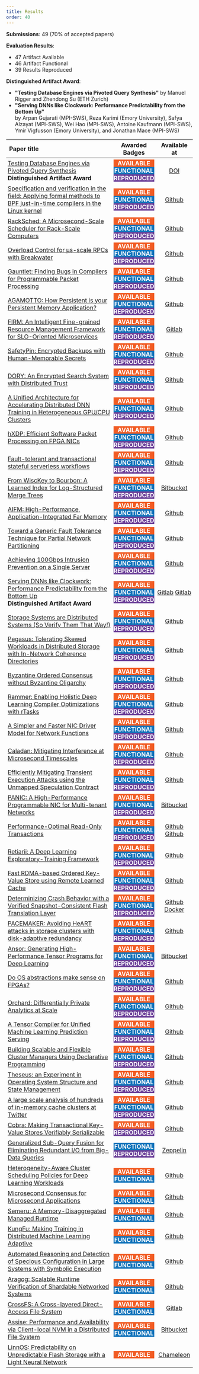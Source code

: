 ```yaml
---
title: Results
order: 40
---
```


<style>
table th:first-of-type {
    width: 60%;
    margin-top:10px;
    margin-bottom:10px;
}
table th:nth-of-type(2) {
    width: 20%;
    margin-top:10px;
    margin-bottom:10px;
}
table th:nth-of-type(3) {
    width: 20%;
    margin-top:10px;
    margin-bottom:10px;
}

table td {
    padding:0.25em;
}

span#aa {
    background-color:#f15c24;
    color:#FFFFFF;
    font-weight: bold;
    display: inline-block;
    margin: 0px 0px 0px 0px;
    width:100%;
}

span#af {
    background-color:#1274bb;
    color:#FFFFFF;
    font-weight: bold;
    display: inline-block;
    margin: 0px 0px 0px 0px;
    width:100%;
}

span#rr {
    background-color:#6c4099;
    color:#FFFFFF;
    font-weight: bold;
    display: inline-block;
    margin: 0px 0px 0px 0px;
    width:100%;
}

</style>

**Submissions**: 49 (70% of accepted papers)

**Evaluation Results**:

* 47 Artifact Available
* 46 Artifact Functional
* 39 Results Reproduced

**Distinguished Artifact Award**:

* **"Testing Database Engines via Pivoted Query Synthesis"** by Manuel Rigger and Zhendong Su (ETH Zurich)
* **"Serving DNNs like Clockwork: Performance Predictability from the Bottom Up"** <br> by Arpan Gujarati (MPI-SWS), Reza Karimi (Emory University), Safya Alzayat (MPI-SWS), Wei Hao (MPI-SWS), Antoine Kaufmann (MPI-SWS), Ymir Vigfusson (Emory University), and Jonathan Mace (MPI-SWS)

| Paper title | Awarded Badges | Available at |
|:-----------|:--------------:|:------------:|
| [Testing Database Engines via Pivoted Query Synthesis](https://www.usenix.org/conference/osdi20/presentation/rigger) <br> **Distinguished Artifact Award** |  <span id="aa">AVAILABLE</span><br><span id="af">FUNCTIONAL</span><br><span id="rr">REPRODUCED</span> | [DOI](http://doi.org/10.5281/zenodo.4005705) |
| [Specification and verification in the field: Applying formal methods to BPF just-in-time compilers in the Linux kernel](https://www.usenix.org/conference/osdi20/presentation/nelson) | <span id="aa">AVAILABLE</span><br><span id="af">FUNCTIONAL</span><br><span id="rr">REPRODUCED</span> | [Github](https://github.com/uw-unsat/jitterbug/tree/osdi20-artifact) |
| [RackSched: A Microsecond-Scale Scheduler for Rack-Scale Computers](https://www.usenix.org/conference/osdi20/presentation/zhu) | <span id="aa">AVAILABLE</span><br><span id="af">FUNCTIONAL</span><br><span id="rr">REPRODUCED</span> | [Github](https://github.com/netx-repo/RSCS) |
| [Overload Control for µs-scale RPCs with Breakwater](https://www.usenix.org/conference/osdi20/presentation/cho) | <span id="aa">AVAILABLE</span><br><span id="af">FUNCTIONAL</span><br><span id="rr">REPRODUCED</span> | [Github](https://github.com/joshuafried/caladan-ae/tree/osdi20ae/breakwater) |
| [Gauntlet: Finding Bugs in Compilers for Programmable Packet Processing](https://www.usenix.org/conference/osdi20/presentation/ruffy) | <span id="aa">AVAILABLE</span><br><span id="af">FUNCTIONAL</span><br><span id="rr">REPRODUCED</span> | [Github](https://github.com/p4gauntlet/gauntlet/tree/aec) |
| [AGAMOTTO: How Persistent is your Persistent Memory Application?](https://www.usenix.org/conference/osdi20/presentation/neal) | <span id="aa">AVAILABLE</span><br><span id="af">FUNCTIONAL</span><br><span id="rr">REPRODUCED</span> | [Github](https://github.com/efeslab/agamotto/tree/artifact-eval-osdi20/artifact) |
| [FIRM: An Intelligent Fine-grained Resource Management Framework for SLO-Oriented Microservices](https://www.usenix.org/conference/osdi20/presentation/qiu) | <span id="aa">AVAILABLE</span><br><span id="af">FUNCTIONAL</span><br><span id="rr">REPRODUCED</span> | [Gitlab](https://gitlab.engr.illinois.edu/DEPEND/firm) |
| [SafetyPin: Encrypted Backups with Human-Memorable Secrets](https://www.usenix.org/conference/osdi20/presentation/dauterman-safetypin) | <span id="aa">AVAILABLE</span><br><span id="af">FUNCTIONAL</span><br><span id="rr">REPRODUCED</span> | [Github](https://github.com/edauterman/SafetyPin) |
| [DORY: An Encrypted Search System with Distributed Trust](https://www.usenix.org/conference/osdi20/presentation/dauterman-dory) | <span id="aa">AVAILABLE</span><br><span id="af">FUNCTIONAL</span><br><span id="rr">REPRODUCED</span> | [Github](https://github.com/ucbrise/dory) |
| [A Unified Architecture for Accelerating Distributed DNN Training in Heterogeneous GPU/CPU Clusters](https://www.usenix.org/conference/osdi20/presentation/jiang) | <span id="aa">AVAILABLE</span><br><span id="af">FUNCTIONAL</span><br><span id="rr">REPRODUCED</span> | [Github](https://github.com/bytedance/byteps/) |
| [hXDP: Efficient Software Packet Processing on FPGA NICs](https://www.usenix.org/conference/osdi20/presentation/brunella) | <span id="aa">AVAILABLE</span><br><span id="af">FUNCTIONAL</span><br><span id="rr">REPRODUCED</span> | [Github](https://github.com/axbryd/hXDP-Artifacts/tree/camera-ready-v2.0) |
| [Fault-tolerant and transactional stateful serverless workflows](https://www.usenix.org/conference/osdi20/presentation/zhang-haoran) | <span id="aa">AVAILABLE</span><br><span id="af">FUNCTIONAL</span><br><span id="rr">REPRODUCED</span> | [Github](https://github.com/eniac/Beldi) |
| [From WiscKey to Bourbon: A Learned Index for Log-Structured Merge Trees](https://www.usenix.org/conference/osdi20/presentation/dai) | <span id="aa">AVAILABLE</span><br><span id="af">FUNCTIONAL</span><br><span id="rr">REPRODUCED</span> | [Bitbucket](https://bitbucket.org/daiyifandanny/learned-leveldb/src/master/) |
| [AIFM: High-Performance, Application-Integrated Far Memory](https://www.usenix.org/conference/osdi20/presentation/ruan) | <span id="aa">AVAILABLE</span><br><span id="af">FUNCTIONAL</span><br><span id="rr">REPRODUCED</span> | [Github](https://github.com/zainryan/AIFM-AE) |
| [Toward a Generic Fault Tolerance Technique for Partial Network Partitioning](https://www.usenix.org/conference/osdi20/presentation/alfatafta) | <span id="aa">AVAILABLE</span><br><span id="af">FUNCTIONAL</span><br><span id="rr">REPRODUCED</span> | [Github](https://github.com/UWASL/NIFTY) |
| [Achieving 100Gbps Intrusion Prevention on a Single Server](https://www.usenix.org/conference/osdi20/presentation/zhao-zhipeng) | <span id="aa">AVAILABLE</span><br><span id="af">FUNCTIONAL</span><br><span id="rr">REPRODUCED</span> | [Github](https://github.com/cmu-snap/pigasus) |
| [Serving DNNs like Clockwork: Performance Predictability from the Bottom Up](https://www.usenix.org/conference/osdi20/presentation/gujarati) <br> **Distinguished Artifact Award** | <span id="aa">AVAILABLE</span><br><span id="af">FUNCTIONAL</span><br><span id="rr">REPRODUCED</span> | [Gitlab](https://gitlab.mpi-sws.org/cld/ml/clockwork-results/-/tree/osdi_2020_ae) [Gitlab](https://gitlab.mpi-sws.org/cld/ml/clockwork/-/tree/osdi_2020_ae) |
| [Storage Systems are Distributed Systems (So Verify Them That Way!)](https://www.usenix.org/conference/osdi20/presentation/hance) | <span id="aa">AVAILABLE</span><br><span id="af">FUNCTIONAL</span><br><span id="rr">REPRODUCED</span> | [Github](https://github.com/secure-foundations/veribetrkv-osdi2020) |
| [Pegasus: Tolerating Skewed Workloads in Distributed Storage with In-Network Coherence Directories](https://www.usenix.org/conference/osdi20/presentation/li-jialin) | <span id="aa">AVAILABLE</span><br><span id="af">FUNCTIONAL</span><br><span id="rr">REPRODUCED</span> | [Github](https://github.com/NUS-Systems-Lab/pegasus.git) |
| [Byzantine Ordered Consensus without Byzantine Oligarchy](https://www.usenix.org/conference/osdi20/presentation/zhang-yunhao) | <span id="aa">AVAILABLE</span><br><span id="af">FUNCTIONAL</span><br><span id="rr">REPRODUCED</span> | [Github](https://github.com/yhzhang0128/osdi20-artifact-evaluation) |
| [Rammer: Enabling Holistic Deep Learning Compiler Optimizations with rTasks](https://www.usenix.org/conference/osdi20/presentation/ma) | <span id="aa">AVAILABLE</span><br><span id="af">FUNCTIONAL</span><br><span id="rr">REPRODUCED</span> | [Github](https://github.com/microsoft/nnfusion/tree/osdi20_artifact/artifacts) |
| [A Simpler and Faster NIC Driver Model for Network Functions](https://www.usenix.org/conference/osdi20/presentation/pirelli) | <span id="aa">AVAILABLE</span><br><span id="af">FUNCTIONAL</span><br><span id="rr">REPRODUCED</span> | [Github](https://github.com/dslab-epfl/tinynf) |
| [Caladan: Mitigating Interference at Microsecond Timescales](https://www.usenix.org/conference/osdi20/presentation/fried) | <span id="aa">AVAILABLE</span><br><span id="af">FUNCTIONAL</span><br><span id="rr">REPRODUCED</span> | [Github](https://github.com/joshuafried/caladan-artifact) |
| [Efficiently Mitigating Transient Execution Attacks using the Unmapped Speculation Contract](https://www.usenix.org/conference/osdi20/presentation/behrens) | <span id="aa">AVAILABLE</span><br><span id="af">FUNCTIONAL</span><br><span id="rr">REPRODUCED</span> | [Github](https://github.com/mit-pdos/ward) |
| [PANIC: A High-Performance Programmable NIC for Multi-tenant Networks](https://www.usenix.org/conference/osdi20/presentation/lin) | <span id="aa">AVAILABLE</span><br><span id="af">FUNCTIONAL</span><br><span id="rr">REPRODUCED</span> | [Bitbucket](https://bitbucket.org/uw-madison-networking-research/panic_osdi20_artifact/src/master/) |
| [Performance-Optimal Read-Only Transactions](https://www.usenix.org/conference/osdi20/presentation/lu) | <span id="aa">AVAILABLE</span><br><span id="af">FUNCTIONAL</span><br><span id="rr">REPRODUCED</span> | [Github](https://github.com/princeton-sns/Eiger-PORT) [Github](https://github.com/princeton-sns/Scylla-PORT.git) |
| [Retiarii: A Deep Learning Exploratory-Training Framework](https://www.usenix.org/conference/osdi20/presentation/zhang-quanlu) | <span id="aa">AVAILABLE</span><br><span id="af">FUNCTIONAL</span><br><span id="rr">REPRODUCED</span> | [Github](https://github.com/microsoft/nni/tree/retiarii_artifact) |
| [Fast RDMA-based Ordered Key-Value Store using Remote Learned Cache](https://www.usenix.org/conference/osdi20/presentation/wei) | <span id="aa">AVAILABLE</span><br><span id="af">FUNCTIONAL</span><br><span id="rr">REPRODUCED</span> | [Github](https://github.com/SJTU-IPADS/xstore/tree/legacy) |
| [Determinizing Crash Behavior with a Verified Snapshot-Consistent Flash Translation Layer](https://www.usenix.org/conference/osdi20/presentation/chang) | <span id="aa">AVAILABLE</span><br><span id="af">FUNCTIONAL</span><br><span id="rr">REPRODUCED</span> | [Github](https://github.com/yunshengtw/scftl) [Docker](https://hub.docker.com/r/yunshengchang/scftl) |
| [PACEMAKER: Avoiding HeART attacks in storage clusters with disk-adaptive redundancy](https://www.usenix.org/conference/osdi20/presentation/kadekodi) | <span id="aa">AVAILABLE</span><br><span id="af">FUNCTIONAL</span><br><span id="rr">REPRODUCED</span> | [Github](https://github.com/saurabhkadekodi/preact-osdi-2020-artifact) |
| [Ansor: Generating High-Performance Tensor Programs for Deep Learning](https://www.usenix.org/conference/osdi20/presentation/zheng) | <span id="aa">AVAILABLE</span><br><span id="af">FUNCTIONAL</span><br><span id="rr">REPRODUCED</span> | [Bitbucket](https://bitbucket.org/lmzheng/ansor-artifact/src/master/) |
| [Do OS abstractions make sense on FPGAs?](https://www.usenix.org/conference/osdi20/presentation/roscoe) | <span id="aa">AVAILABLE</span><br><span id="af">FUNCTIONAL</span><br><span id="rr">REPRODUCED</span> | [Github](https://github.com/fpgasystems/Coyote) |
| [Orchard: Differentially Private Analytics at Scale](https://www.usenix.org/conference/osdi20/presentation/roth) | <span id="aa">AVAILABLE</span><br><span id="af">FUNCTIONAL</span><br><span id="rr">REPRODUCED</span> | [Github](https://github.com/edoroth/orchard) |
| [A Tensor Compiler for Unified Machine Learning Prediction Serving](https://www.usenix.org/conference/osdi20/presentation/nakandala) | <span id="aa">AVAILABLE</span><br><span id="af">FUNCTIONAL</span><br><span id="rr">REPRODUCED</span> | [Github](https://github.com/microsoft/hummingbird/commit/dbebbb715e7050b47895082664adc27f8b846aa1) |
| [Building Scalable and Flexible Cluster Managers Using Declarative Programming](https://www.usenix.org/conference/osdi20/presentation/suresh) | <span id="aa">AVAILABLE</span><br><span id="af">FUNCTIONAL</span><br><span id="rr">REPRODUCED</span> | [Github](https://github.com/vmware/declarative-cluster-management/) |
| [Theseus: an Experiment in Operating System Structure and State Management](https://www.usenix.org/conference/osdi20/presentation/boos) | <span id="aa">AVAILABLE</span><br><span id="af">FUNCTIONAL</span><br><span id="rr">REPRODUCED</span> | [Github](https://github.com/theseus-os/Theseus/tree/osdi20ae/osdi20ae) |
| [A large scale analysis of hundreds of in-memory cache clusters at Twitter](https://www.usenix.org/conference/osdi20/presentation/yang) | <span id="aa">AVAILABLE</span><br><span id="af">FUNCTIONAL</span><br><span id="rr">REPRODUCED</span> | [Github](https://github.com/Thesys-lab/InMemoryCachingWorkloadAnalysis) |
| [Cobra: Making Transactional Key-Value Stores Verifiably Serializable](https://www.usenix.org/conference/osdi20/presentation/tan) | <span id="aa">AVAILABLE</span><br><span id="rr">REPRODUCED</span> | [Github](https://github.com/DBCobra/CobraHome/tree/OSDI20-AE) |
| [Generalized Sub-Query Fusion for Eliminating Redundant I/O from Big-Data Queries](https://www.usenix.org/conference/osdi20/presentation/sarthi) | <span id="af">FUNCTIONAL</span><br><span id="rr">REPRODUCED</span> | [Zeppelin](https://resin.azurehdinsight.net/zeppelin/#/notebook/2FJC89KRJ) |
| [Heterogeneity-Aware Cluster Scheduling Policies for Deep Learning Workloads](https://www.usenix.org/conference/osdi20/presentation/narayanan-deepak) | <span id="aa">AVAILABLE</span><br><span id="af">FUNCTIONAL</span> | [Github](https://github.com/stanford-futuredata/gavel/tree/osdi20) |
| [Microsecond Consensus for Microsecond Applications](https://www.usenix.org/conference/osdi20/presentation/aguilera) | <span id="aa">AVAILABLE</span><br><span id="af">FUNCTIONAL</span> | [Github](https://github.com/osdi2020-no-152/dory) |
| [Semeru: A Memory-Disaggregated Managed Runtime](https://www.usenix.org/conference/osdi20/presentation/wang) | <span id="aa">AVAILABLE</span><br><span id="af">FUNCTIONAL</span> | [Github](https://github.com/uclasystem/Semeru) |
| [KungFu: Making Training in Distributed Machine Learning Adaptive](https://www.usenix.org/conference/osdi20/presentation/mai) | <span id="aa">AVAILABLE</span><br><span id="af">FUNCTIONAL</span> | [Github](https://github.com/lsds/KungFu/tree/ae-submissionV2) |
| [Automated Reasoning and Detection of Specious Configuration in Large Systems with Symbolic Execution](https://www.usenix.org/conference/osdi20/presentation/hu) | <span id="aa">AVAILABLE</span><br><span id="af">FUNCTIONAL</span> | [Github](https://github.com/OrderLab/violet) |
| [Aragog: Scalable Runtime Verification of Shardable Networked Systems](https://www.usenix.org/conference/osdi20/presentation/yaseen) | <span id="aa">AVAILABLE</span><br><span id="af">FUNCTIONAL</span> | [Github](https://github.com/NofelYaseen/MBVerifier) |
| [CrossFS: A Cross-layered Direct-Access File System](https://www.usenix.org/conference/osdi20/presentation/ren) | <span id="aa">AVAILABLE</span><br><span id="af">FUNCTIONAL</span> | [Gitlab](https://gitlab.com/yj_ren/aecross) |
| [Assise: Performance and Availability via Client-local NVM in a Distributed File System](https://www.usenix.org/conference/osdi20/presentation/anderson) | <span id="aa">AVAILABLE</span><br><span id="af">FUNCTIONAL</span> | [Bitbucket](https://bitbucket.org/mlfs/assise-artifact) |
| [LinnOS: Predictability on Unpredictable Flash Storage with a Light Neural Network](https://www.usenix.org/conference/osdi20/presentation/hao) | <span id="aa">AVAILABLE</span> | [Chameleon](https://www.chameleoncloud.org/experiment/share/15?s=409ab137f20e4cd38ae3dd4e0d4bfa7c) |
